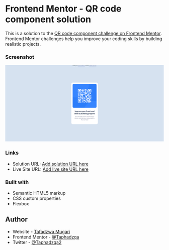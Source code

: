 # Frontend Mentor - QR code component solution

This is a solution to the [QR code component challenge on Frontend Mentor](https://www.frontendmentor.io/challenges/qr-code-component-iux_sIO_H). Frontend Mentor challenges help you improve your coding skills by building realistic projects. 

### Screenshot

![](./dist/img/QRcodeComponent.png)

### Links

- Solution URL: [Add solution URL here](https://your-solution-url.com)
- Live Site URL: [Add live site URL here](https://your-live-site-url.com)

### Built with

- Semantic HTML5 markup
- CSS custom properties
- Flexbox

## Author

- Website - [Tafadzwa Mugari](https://www.your-site.com)
- Frontend Mentor - [@Taphadzqa](https://www.frontendmentor.io/profile/yourusername)
- Twitter - [@Taphadzqa2](https://www.twitter.com/Taphadzqa)
